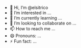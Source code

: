 - 👋 Hi, I’m @elsitrico
- 👀 I’m interested in ...
- 🌱 I’m currently learning ...
- 💞️ I’m looking to collaborate on ...
- 📫 How to reach me ...
- 😄 Pronouns: ...
- ⚡ Fun fact: ...

<!---
elsitrico/elsitrico is a ✨ special ✨ repository because its `README.md` (this file) appears on your GitHub profile.
You can click the Preview link to take a look at your changes.
--->
